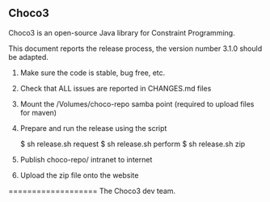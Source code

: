 ## Choco3 ##

Choco3 is an open-source Java library for Constraint Programming.

This document reports the release process, the version number 3.1.0 should be adapted.

1. Make sure the code is stable, bug free, etc.

2. Check that ALL issues are reported in CHANGES.md files

3. Mount the /Volumes/choco-repo samba point (required to upload files for maven)

4. Prepare and run the release using the script
	
	$ sh release.sh request	
	$ sh release.sh perform
	$ sh release.sh zip

5. Publish choco-repo/ intranet to internet

6. Upload the zip file onto the website

===================
The Choco3 dev team.
